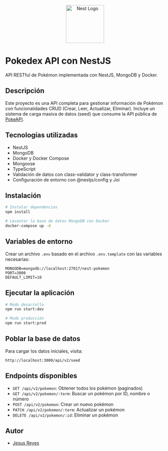 <p align="center">
  <a href="http://nestjs.com/" target="blank"><img src="https://nestjs.com/img/logo-small.svg" width="120" alt="Nest Logo" /></a>
</p>

# Pokedex API con NestJS

API RESTful de Pokémon implementada con NestJS, MongoDB y Docker.

## Descripción

Este proyecto es una API completa para gestionar información de Pokémon con funcionalidades CRUD (Crear, Leer, Actualizar, Eliminar). Incluye un sistema de carga masiva de datos (seed) que consume la API pública de [PokeAPI](https://pokeapi.co/).

## Tecnologías utilizadas

- NestJS
- MongoDB
- Docker y Docker Compose
- Mongoose
- TypeScript
- Validación de datos con class-validator y class-transformer
- Configuración de entorno con @nestjs/config y Joi

## Instalación

```bash
# Instalar dependencias
npm install

# Levantar la base de datos MongoDB con Docker
docker-compose up -d
```

## Variables de entorno

Crear un archivo `.env` basado en el archivo `.env.template` con las variables necesarias:

```
MONGODB=mongodb://localhost:27017/nest-pokemon
PORT=3000
DEFAULT_LIMIT=10
```

## Ejecutar la aplicación

```bash
# Modo desarrollo
npm run start:dev

# Modo producción
npm run start:prod
```

## Poblar la base de datos

Para cargar los datos iniciales, visita:

```
http://localhost:3000/api/v2/seed
```

## Endpoints disponibles

- `GET /api/v2/pokemon`: Obtener todos los pokémon (paginados)
- `GET /api/v2/pokemon/:term`: Buscar un pokémon por ID, nombre o número
- `POST /api/v2/pokemon`: Crear un nuevo pokémon
- `PATCH /api/v2/pokemon/:term`: Actualizar un pokémon
- `DELETE /api/v2/pokemon/:id`: Eliminar un pokémon

## Autor

- [Jesus Reyes](https://github.com/Jesus-Reyes)

